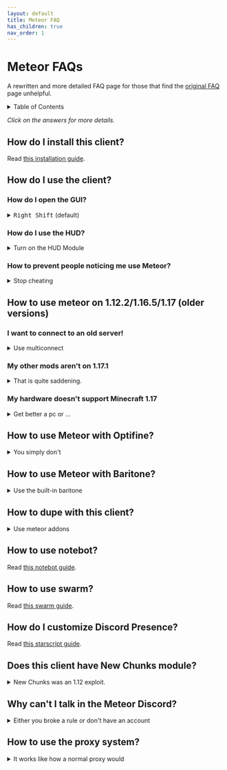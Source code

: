 ```yaml
---
layout: default
title: Meteor FAQ
has_children: true
nav_order: 1
---
```

# Meteor FAQs

A rewritten and more detailed FAQ page for those that find the [original FAQ](https://meteorclient.com/faq) page unhelpful.

<!-- START doctoc generated TOC please keep comment here to allow auto update -->
<!-- DON'T EDIT THIS SECTION, INSTEAD RE-RUN doctoc TO UPDATE -->
<details>
<summary>Table of Contents</summary>

- [How do I install this client?](#how-do-i-install-this-client)
- [How do I use the client?](#how-do-i-use-the-client)
  - [How do I open the GUI?](#how-do-i-open-the-gui)
  - [How do I use the HUD?](#how-do-i-use-the-hud)
  - [How to prevent people noticing me use Meteor?](#how-to-prevent-people-noticing-me-use-meteor)
- [How to use meteor on 1.12.2/1.16.5/1.17 (older versions)](#how-to-use-meteor-on-11221165117-older-versions)
  - [I want to connect to an old server!](#i-want-to-connect-to-an-old-server)
  - [My other mods aren't on 1.17.1](#my-other-mods-arent-on-1171)
  - [My hardware doesn't support Minecraft 1.17](#my-hardware-doesnt-support-minecraft-117)
- [How to use Meteor with Optifine?](#how-to-use-meteor-with-optifine)
- [How to use Meteor with Baritone?](#how-to-use-meteor-with-baritone)
- [How to dupe with this client?](#how-to-dupe-with-this-client)
- [How to use notebot?](#how-to-use-notebot)
- [How to use swarm?](#how-to-use-swarm)
- [How do I customize Discord Presence?](#how-do-i-customize-discord-presence)
- [Does this client have New Chunks module?](#does-this-client-have-new-chunks-module)
- [Why can't I talk in the Meteor Discord?](#why-cant-i-talk-in-the-meteor-discord)
- [How to use the proxy system?](#how-to-use-the-proxy-system)

</details>
<!-- END doctoc generated TOC please keep comment here to allow auto update -->

*Click on the answers for more details.*

## How do I install this client?
Read [this installation guide](faq/InstallationGuide.md).


## How do I use the client?


### How do I open the GUI?

<details>
  <summary><kbd class="btn fs-1">Right Shift</kbd> (default)</summary>

  The default keybinding for opening the GUI is right shift, but you can change that in `pause menu > options > controls`.

  Inside the gui, you left click to toggle a module and right click to configure that module.
</details>

### How do I use the HUD?

<details>
  <summary>Turn on the HUD Module</summary>

  - Activate the HUD Module in the render category.
  - Go to the HUD tab (the top of your screen)

  ![image](https://user-images.githubusercontent.com/72693226/129832108-683ea81a-028c-4d96-8419-4a5dfde5f527.png)

  - If the hud elements are red, that indicates that they are **off**. To toggle them simply left click and right click to configure (scale and other attributes).
</details>

### How to prevent people noticing me use Meteor?

<details>
  <summary>Stop cheating</summary>

  We **highly discourage** usage of Meteor on servers (such as hypixel) that forbid usage of utility clients like Meteor.
  Meteor is built for anarchy servers, where usage of utility clients like meteor and alike are allowed (and encouraged).

  If you insist, **nobody will help you in doing so**
</details>

## How to use meteor on 1.12.2/1.16.5/1.17 (older versions)


### I want to connect to an old server!

<details>
  <summary>Use multiconnect</summary>

  Your only choice is to use multiconnect as older versions of meteor are unsupported.

  Download [multiconnect](https://www.curseforge.com/minecraft/mc-mods/multiconnect) and put it in your mods folder alongside meteor.

  Your mods folder should look something like this

  ![image](https://user-images.githubusercontent.com/72693226/129830229-51108c71-ea20-4172-b5c5-f9102e021b8d.png)

  Launch fabric **for 1.17.1**.

  ![image](https://user-images.githubusercontent.com/72693226/129830462-b2167e40-1afd-4948-9c3e-fdb507bde839.png)

  **Don't launch fabric for an older version, that is not how multiconnect works.**

  </p>

  Multiconnect allows you to connect to older version servers (e.g. 1.12.2) while you are playing minecraft 1.17.1 with meteor.
</details>

### My other mods aren't on 1.17.1

<details>
  <summary>That is quite saddening.</summary>

  If that mod is sodium, you are one of the many who didn't know sodium is **already** on 1.17.1.
  You can get it [here](https://modrinth.com/mod/sodium)
</details>
  
### My hardware doesn't support Minecraft 1.17
<details>
  <summary>Get better a pc or ...</summary>
  
  We **highly discourage** usage of older versions as it lacks better code, features and bug fixes that newer versions offer.

  However, there exists an [archive](https://github.com/AntiCope/meteor-archive) of historic meteor versions,
  but, if you wish to use it, be aware that **if you experience bugs or issues with it, no one will help you fix them**.
</details>

## How to use Meteor with Optifine?

<details>
  <summary>You simply don't</summary>

  Optifine is and never will be supported by Meteor. We recommend using these instead,

  - [Sodium](https://modrinth.com/mod/sodium) | Performance improvements (better than Optifine)
  - [Lithium](https://modrinth.com/mod/lithium) | Server optimizations
  - [Phosphor](https://modrinth.com/mod/phosphor) | Lighting engine improvements
  - [Iris](https://irisshaders.net/) | Shader support and bundled Sodium

  More alternatives and the reason why its not supported [here](https://gist.github.com/LambdAurora/1f6a4a99af374ce500f250c6b42e8754).
  **We recommend you read [this](/MeteorAdditionals.md) list of Meteor Addons too**
</details>

## How to use Meteor with Baritone?

<details>
  <summary>Use the built-in baritone</summary>

  Meteor comes with Baritone built in, you don't need to download a standalone baritone.
  Baritone's default command prefix is `#` or you can use the Meteor command `.b`.
  You can view all of Baritone's commands [here](https://github.com/cabaletta/baritone/blob/master/USAGE.md)
  and settings [here](https://baritone.leijurv.com/baritone/api/Settings.html).
</details>

## How to dupe with this client?

<details>
  <summary>Use meteor addons</summary>

  Finding dupes isn't an easy task. Public dupes get patched very quickly so alot of dupes are kept private.
  You can check out the duping section of [this](/MeteorAddons.md) list of Meteor Addons.
  Some might work, and some may not.
</details>

## How to use notebot?
Read [this notebot guide](faq/NotebotGuide.md).

## How to use swarm?
Read [this swarm guide](faq/SwarmGuide.md).

## How do I customize Discord Presence?
Read [this starscript guide](faq/StarscriptGuide.md).

## Does this client have New Chunks module?

<details>
  <summary>New Chunks was an 1.12 exploit.</summary>
  
  Meteor Client doesn't have any new chunk detection modules. There is however [an addon](https://github.com/AntiCope/meteor-rejects) that uses fluids to detect new chunks. This method is less reliable.
  
  There is no module or addon for the [nocom](https://github.com/nerdsinspace/nocom-explanation#readme) exploit as it only works on paper 1.12.
</details>

## Why can't I talk in the Meteor Discord?

<details>
  <summary>Either you broke a rule or don't have an account</summary>

  You may have broken one of the rules in the [#rules](https://discord.com/channels/689197705683140636/816501672477720626/) channel
  and have been muted by staff.

  If you did not break a rule, then [this](https://discord.com/channels/689197705683140636/689198722097348624/870066829622652989) might explain why.
  Due to the amount of users in the discord server increasing, public channels have been closed to only users who have roles.

  You can get a role by creating an account [here](https://meteorclient.com/account).
</details>

## How to use the proxy system?

<details>
  <summary>It works like how a normal proxy would</summary>

  It works just like a normal socks proxy. If you don't know what a proxy is, then I suggest
  you google it and find out.
</details>
